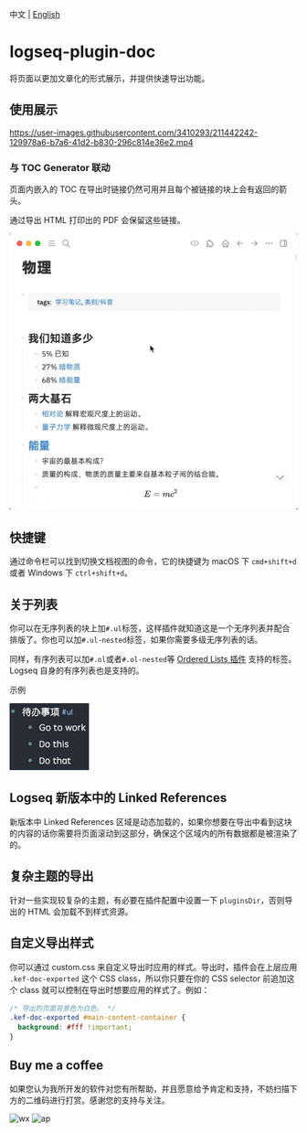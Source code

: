 中文 | [English](README.en.md)

# logseq-plugin-doc

将页面以更加文章化的形式展示，并提供快速导出功能。

## 使用展示

https://user-images.githubusercontent.com/3410293/211442242-129978a6-b7a6-41d2-b830-296c814e36e2.mp4

### 与 TOC Generator 联动

页面内嵌入的 TOC 在导出时链接仍然可用并且每个被链接的块上会有返回的箭头。

通过导出 HTML 打印出的 PDF 会保留这些链接。

![toc demo](./toc_demo.gif)

## 快捷键

通过命令栏可以找到切换文档视图的命令，它的快捷键为 macOS 下 `cmd+shift+d` 或者 Windows 下 `ctrl+shift+d`。

## 关于列表

你可以在无序列表的块上加`#.ul`标签，这样插件就知道这是一个无序列表并配合排版了。你也可以加`#.ul-nested`标签，如果你需要多级无序列表的话。

同样，有序列表可以加`#.ol`或者`#.ol-nested`等 [Ordered Lists 插件](https://github.com/sethyuan/logseq-plugin-ol) 支持的标签。Logseq 自身的有序列表也是支持的。

示例

![Bullet List](./bullets.png)

## Logseq 新版本中的 Linked References

新版本中 Linked References 区域是动态加载的，如果你想要在导出中看到这块的内容的话你需要将页面滚动到这部分，确保这个区域内的所有数据都是被渲染了的。

## 复杂主题的导出

针对一些实现较复杂的主题，有必要在插件配置中设置一下 `pluginsDir`，否则导出的 HTML 会加载不到样式资源。

## 自定义导出样式

你可以通过 custom.css 来自定义导出时应用的样式。导出时，插件会在上层应用 `.kef-doc-exported` 这个 CSS class，所以你只要在你的 CSS selector 前追加这个 class 就可以控制在导出时想要应用的样式了。例如：

```css
/* 导出的页面背景色为白色。 */
.kef-doc-exported #main-content-container {
  background: #fff !important;
}
```

## Buy me a coffee

如果您认为我所开发的软件对您有所帮助，并且愿意给予肯定和支持，不妨扫描下方的二维码进行打赏。感谢您的支持与关注。

![wx](https://user-images.githubusercontent.com/3410293/236807219-cf21180a-e7f8-44a9-abde-86e1e6df999b.jpg) ![ap](https://user-images.githubusercontent.com/3410293/236807256-f79768a7-16e0-4cbf-a9f3-93f230feee30.jpg)

